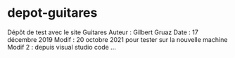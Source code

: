 # depot-guitares
Dépôt de test avec le site Guitares
Auteur : Gilbert Gruaz
Date : 17 décembre 2019
Modif : 20 octobre 2021 pour tester sur la nouvelle machine
Modif 2 : depuis visual studio code ...
